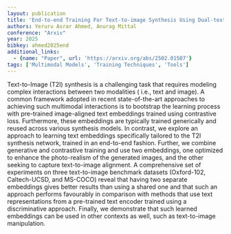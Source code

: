 ```yaml
---
layout: publication
title: 'End-to-end Training For Text-to-image Synthesis Using Dual-text Embeddings'
authors: Yeruru Asrar Ahmed, Anurag Mittal
conference: "Arxiv"
year: 2025
bibkey: ahmed2025end
additional_links:
  - {name: "Paper", url: 'https://arxiv.org/abs/2502.01507'}
tags: ['Multimodal Models', 'Training Techniques', 'Tools']
---
```

Text-to-Image (T2I) synthesis is a challenging task that requires modeling
complex interactions between two modalities ( i.e., text and image). A common
framework adopted in recent state-of-the-art approaches to achieving such
multimodal interactions is to bootstrap the learning process with pre-trained
image-aligned text embeddings trained using contrastive loss. Furthermore,
these embeddings are typically trained generically and reused across various
synthesis models. In contrast, we explore an approach to learning text
embeddings specifically tailored to the T2I synthesis network, trained in an
end-to-end fashion. Further, we combine generative and contrastive training and
use two embeddings, one optimized to enhance the photo-realism of the generated
images, and the other seeking to capture text-to-image alignment. A
comprehensive set of experiments on three text-to-image benchmark datasets
(Oxford-102, Caltech-UCSD, and MS-COCO) reveal that having two separate
embeddings gives better results than using a shared one and that such an
approach performs favourably in comparison with methods that use text
representations from a pre-trained text encoder trained using a discriminative
approach. Finally, we demonstrate that such learned embeddings can be used in
other contexts as well, such as text-to-image manipulation.
